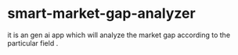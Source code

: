 # smart-market-gap-analyzer
it is an gen ai app which will analyze the market gap according to the particular field .
